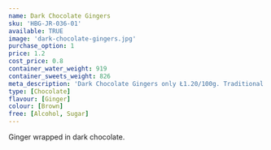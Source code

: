 ```yaml
---
name: Dark Chocolate Gingers
sku: 'HBG-JR-036-01'
available: TRUE
image: 'dark-chocolate-gingers.jpg'
purchase_option: 1
price: 1.2
cost_price: 0.8
container_water_weight: 919
container_sweets_weight: 826
meta_description: 'Dark Chocolate Gingers only Ł1.20/100g. Traditional sweets and more at Humbugs Confectionery Store. Specialists in satisfying your sweet tooth!'
type: [Chocolate]
flavour: [Ginger]
colour: [Brown]
free: [Alcohol, Sugar]
---
```

Ginger wrapped in dark chocolate.